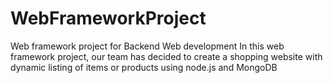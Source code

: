 # WebFrameworkProject
Web framework project for Backend Web development
In this web framework project, our team has decided to create a shopping website with dynamic listing of items or products using node.js and MongoDB

